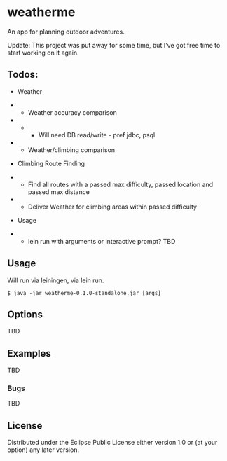 # weatherme

An app for planning outdoor adventures.

Update: This project was put away for some time, but I've got free time to start working on it again.

## Todos:
- Weather
- - Weather accuracy comparison
- - - Will need DB read/write - pref jdbc, psql
- - Weather/climbing comparison

- Climbing Route Finding
- - Find all routes with a passed max difficulty, passed location and passed max distance
- - Deliver Weather for climbing areas within passed difficulty

- Usage
- - lein run with arguments or interactive prompt? TBD

## Usage

Will run via leiningen, via lein run.

    $ java -jar weatherme-0.1.0-standalone.jar [args]

## Options

TBD

## Examples

TBD

### Bugs

TBD

## License

Distributed under the Eclipse Public License either version 1.0 or (at
your option) any later version.

